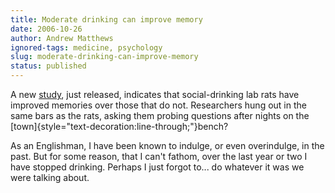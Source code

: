 ```yaml
---
title: Moderate drinking can improve memory
date: 2006-10-26
author: Andrew Matthews
ignored-tags: medicine, psychology
slug: moderate-drinking-can-improve-memory
status: published
---
```


A new [study](http://www.eurekalert.org/pub_releases/2006-10/osu-mdm102506.php), just released, indicates that social-drinking lab rats have improved memories over those that do not. Researchers hung out in the same bars as the rats, asking them probing questions after nights on the [town]{style="text-decoration:line-through;"}bench?

As an Englishman, I have been known to indulge, or even overindulge, in the past. But for some reason, that I can't fathom, over the last year or two I have stopped drinking. Perhaps I just forgot to... do whatever it was we were talking about.
